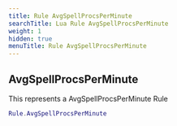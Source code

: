 ```yaml
---
title: Rule AvgSpellProcsPerMinute
searchTitle: Lua Rule AvgSpellProcsPerMinute
weight: 1
hidden: true
menuTitle: Rule AvgSpellProcsPerMinute
---
```

## AvgSpellProcsPerMinute

This represents a AvgSpellProcsPerMinute Rule
```lua
Rule.AvgSpellProcsPerMinute
```